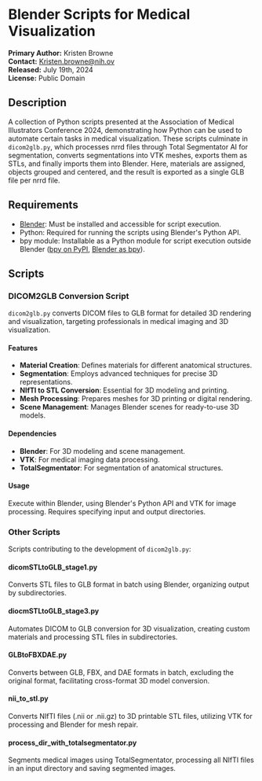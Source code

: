 # Blender Scripts for Medical Visualization

**Primary Author:** Kristen Browne  
**Contact:** [Kristen.browne@nih.ov](mailto:Kristen.browne@nih.ov)  
**Released:** July 19th, 2024  
**License:** Public Domain  

## Description
A collection of Python scripts presented at the Association of Medical Illustrators Conference 2024, demonstrating how Python can be used to automate certain tasks in medical visualization. These scripts culminate in `dicom2glb.py`, which processes nrrd files through Total Segmentator AI for segmentation, converts segmentations into VTK meshes, exports them as STLs, and finally imports them into Blender. Here, materials are assigned, objects grouped and centered, and the result is exported as a single GLB file per nrrd file.

## Requirements

- [Blender](https://www.blender.org/download/): Must be installed and accessible for script execution.
- Python: Required for running the scripts using Blender's Python API.
- bpy module: Installable as a Python module for script execution outside Blender ([bpy on PyPI](https://pypi.org/project/bpy/), [Blender as bpy](https://docs.blender.org/api/current/info_advanced_blender_as_bpy.html)).

## Scripts

### DICOM2GLB Conversion Script

`dicom2glb.py` converts DICOM files to GLB format for detailed 3D rendering and visualization, targeting professionals in medical imaging and 3D visualization.

#### Features

- **Material Creation**: Defines materials for different anatomical structures.
- **Segmentation**: Employs advanced techniques for precise 3D representations.
- **NIfTI to STL Conversion**: Essential for 3D modeling and printing.
- **Mesh Processing**: Prepares meshes for 3D printing or digital rendering.
- **Scene Management**: Manages Blender scenes for ready-to-use 3D models.

#### Dependencies

- **Blender**: For 3D modeling and scene management.
- **VTK**: For medical imaging data processing.
- **TotalSegmentator**: For segmentation of anatomical structures.

#### Usage

Execute within Blender, using Blender's Python API and VTK for image processing. Requires specifying input and output directories.

### Other Scripts

Scripts contributing to the development of `dicom2glb.py`:

#### dicomSTLtoGLB_stage1.py
Converts STL files to GLB format in batch using Blender, organizing output by subdirectories.

#### diocmSTLtoGLB_stage3.py
Automates DICOM to GLB conversion for 3D visualization, creating custom materials and processing STL files in subdirectories.

#### GLBtoFBXDAE.py
Converts between GLB, FBX, and DAE formats in batch, excluding the original format, facilitating cross-format 3D model conversion.

#### nii_to_stl.py
Converts NIfTI files (.nii or .nii.gz) to 3D printable STL files, utilizing VTK for processing and Blender for mesh repair.

#### process_dir_with_totalsegmentator.py
Segments medical images using TotalSegmentator, processing all NIfTI files in an input directory and saving segmented images.





